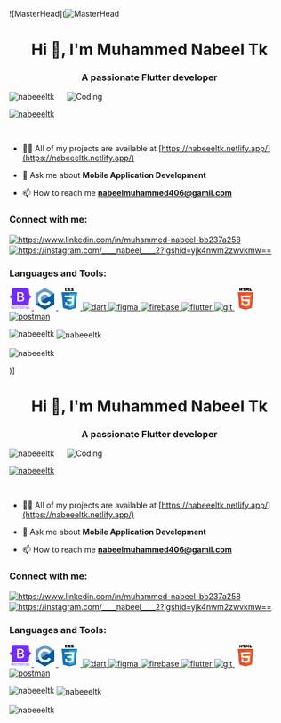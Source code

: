 ![MasterHead](![MasterHead](https://fiverr-res.cloudinary.com/images/t_main1,q_auto,f_auto,q_auto,f_auto/gigs/314307578/original/17ee380f09552be2e1de5b6a0f2d6249acfde185/do-flutter-mobile-app-ios-app-and-android-app-development.jpeg)
<h1 align="center">Hi 👋, I'm Muhammed Nabeel Tk</h1>
<h3 align="center">A passionate Flutter developer</h3>
<img align="right" alt="Coding" width="400" src="https://cdn.dribbble.com/users/116207…”>
<p align="left"> <img src="https://komarev.com/ghpvc/?username=nabeeeltk&label=Profile%20views&color=0e75b6&style=flat" alt="nabeeeltk" /> </p>

<p align="left"> <a href="https://github.com/ryo-ma/github-profile-trophy"><img src="https://github-profile-trophy.vercel.app/?username=nabeeeltk" alt="nabeeeltk" /></a> </p>

<p align="left"> <a href="https://twitter.com/" target="blank"><img src="https://img.shields.io/twitter/follow/?logo=twitter&style=for-the-badge" alt="" /></a> </p>

- 👨‍💻 All of my projects are available at [https://nabeeeltk.netlify.app/](https://nabeeeltk.netlify.app/)

- 💬 Ask me about **Mobile Application Development**

- 📫 How to reach me **nabeelmuhammed406@gamil.com**

<h3 align="left">Connect with me:</h3>
<p align="left">
<a href="https://linkedin.com/in/https://www.linkedin.com/in/muhammed-nabeel-bb237a258" target="blank"><img align="center" src="https://raw.githubusercontent.com/rahuldkjain/github-profile-readme-generator/master/src/images/icons/Social/linked-in-alt.svg" alt="https://www.linkedin.com/in/muhammed-nabeel-bb237a258" height="30" width="40" /></a>
<a href="https://instagram.com/https://instagram.com/____nabeel____2?igshid=yjk4nwm2zwvkmw==" target="blank"><img align="center" src="https://raw.githubusercontent.com/rahuldkjain/github-profile-readme-generator/master/src/images/icons/Social/instagram.svg" alt="https://instagram.com/____nabeel____2?igshid=yjk4nwm2zwvkmw==" height="30" width="40" /></a>
</p>

<h3 align="left">Languages and Tools:</h3>
<p align="left"> <a href="https://getbootstrap.com" target="_blank" rel="noreferrer"> <img src="https://raw.githubusercontent.com/devicons/devicon/master/icons/bootstrap/bootstrap-plain-wordmark.svg" alt="bootstrap" width="40" height="40"/> </a> <a href="https://www.cprogramming.com/" target="_blank" rel="noreferrer"> <img src="https://raw.githubusercontent.com/devicons/devicon/master/icons/c/c-original.svg" alt="c" width="40" height="40"/> </a> <a href="https://www.w3schools.com/css/" target="_blank" rel="noreferrer"> <img src="https://raw.githubusercontent.com/devicons/devicon/master/icons/css3/css3-original-wordmark.svg" alt="css3" width="40" height="40"/> </a> <a href="https://dart.dev" target="_blank" rel="noreferrer"> <img src="https://www.vectorlogo.zone/logos/dartlang/dartlang-icon.svg" alt="dart" width="40" height="40"/> </a> <a href="https://www.figma.com/" target="_blank" rel="noreferrer"> <img src="https://www.vectorlogo.zone/logos/figma/figma-icon.svg" alt="figma" width="40" height="40"/> </a> <a href="https://firebase.google.com/" target="_blank" rel="noreferrer"> <img src="https://www.vectorlogo.zone/logos/firebase/firebase-icon.svg" alt="firebase" width="40" height="40"/> </a> <a href="https://flutter.dev" target="_blank" rel="noreferrer"> <img src="https://www.vectorlogo.zone/logos/flutterio/flutterio-icon.svg" alt="flutter" width="40" height="40"/> </a> <a href="https://git-scm.com/" target="_blank" rel="noreferrer"> <img src="https://www.vectorlogo.zone/logos/git-scm/git-scm-icon.svg" alt="git" width="40" height="40"/> </a> <a href="https://www.w3.org/html/" target="_blank" rel="noreferrer"> <img src="https://raw.githubusercontent.com/devicons/devicon/master/icons/html5/html5-original-wordmark.svg" alt="html5" width="40" height="40"/> </a> <a href="https://postman.com" target="_blank" rel="noreferrer"> <img src="https://www.vectorlogo.zone/logos/getpostman/getpostman-icon.svg" alt="postman" width="40" height="40"/> </a> </p>

<p><img align="left" src="https://github-readme-stats.vercel.app/api/top-langs?username=nabeeeltk&show_icons=true&locale=en&layout=compact" alt="nabeeeltk" /></p>

<p>&nbsp;<img align="center" src="https://github-readme-stats.vercel.app/api?username=nabeeeltk&show_icons=true&locale=en" alt="nabeeeltk" /></p>

<p><img align="center" src="https://github-readme-streak-stats.herokuapp.com/?user=nabeeeltk&" alt="nabeeeltk" /></p>
)]
<h1 align="center">Hi 👋, I'm Muhammed Nabeel Tk</h1>
<h3 align="center">A passionate Flutter developer</h3>
<img align="right" alt="Coding" width="400" src="https://cdn.dribbble.com/users/116207…”>
<p align="left"> <img src="https://komarev.com/ghpvc/?username=nabeeeltk&label=Profile%20views&color=0e75b6&style=flat" alt="nabeeeltk" /> </p>

<p align="left"> <a href="https://github.com/ryo-ma/github-profile-trophy"><img src="https://github-profile-trophy.vercel.app/?username=nabeeeltk" alt="nabeeeltk" /></a> </p>

<p align="left"> <a href="https://twitter.com/" target="blank"><img src="https://img.shields.io/twitter/follow/?logo=twitter&style=for-the-badge" alt="" /></a> </p>

- 👨‍💻 All of my projects are available at [https://nabeeeltk.netlify.app/](https://nabeeeltk.netlify.app/)

- 💬 Ask me about **Mobile Application Development**

- 📫 How to reach me **nabeelmuhammed406@gamil.com**

<h3 align="left">Connect with me:</h3>
<p align="left">
<a href="https://linkedin.com/in/https://www.linkedin.com/in/muhammed-nabeel-bb237a258" target="blank"><img align="center" src="https://raw.githubusercontent.com/rahuldkjain/github-profile-readme-generator/master/src/images/icons/Social/linked-in-alt.svg" alt="https://www.linkedin.com/in/muhammed-nabeel-bb237a258" height="30" width="40" /></a>
<a href="https://instagram.com/https://instagram.com/____nabeel____2?igshid=yjk4nwm2zwvkmw==" target="blank"><img align="center" src="https://raw.githubusercontent.com/rahuldkjain/github-profile-readme-generator/master/src/images/icons/Social/instagram.svg" alt="https://instagram.com/____nabeel____2?igshid=yjk4nwm2zwvkmw==" height="30" width="40" /></a>
</p>

<h3 align="left">Languages and Tools:</h3>
<p align="left"> <a href="https://getbootstrap.com" target="_blank" rel="noreferrer"> <img src="https://raw.githubusercontent.com/devicons/devicon/master/icons/bootstrap/bootstrap-plain-wordmark.svg" alt="bootstrap" width="40" height="40"/> </a> <a href="https://www.cprogramming.com/" target="_blank" rel="noreferrer"> <img src="https://raw.githubusercontent.com/devicons/devicon/master/icons/c/c-original.svg" alt="c" width="40" height="40"/> </a> <a href="https://www.w3schools.com/css/" target="_blank" rel="noreferrer"> <img src="https://raw.githubusercontent.com/devicons/devicon/master/icons/css3/css3-original-wordmark.svg" alt="css3" width="40" height="40"/> </a> <a href="https://dart.dev" target="_blank" rel="noreferrer"> <img src="https://www.vectorlogo.zone/logos/dartlang/dartlang-icon.svg" alt="dart" width="40" height="40"/> </a> <a href="https://www.figma.com/" target="_blank" rel="noreferrer"> <img src="https://www.vectorlogo.zone/logos/figma/figma-icon.svg" alt="figma" width="40" height="40"/> </a> <a href="https://firebase.google.com/" target="_blank" rel="noreferrer"> <img src="https://www.vectorlogo.zone/logos/firebase/firebase-icon.svg" alt="firebase" width="40" height="40"/> </a> <a href="https://flutter.dev" target="_blank" rel="noreferrer"> <img src="https://www.vectorlogo.zone/logos/flutterio/flutterio-icon.svg" alt="flutter" width="40" height="40"/> </a> <a href="https://git-scm.com/" target="_blank" rel="noreferrer"> <img src="https://www.vectorlogo.zone/logos/git-scm/git-scm-icon.svg" alt="git" width="40" height="40"/> </a> <a href="https://www.w3.org/html/" target="_blank" rel="noreferrer"> <img src="https://raw.githubusercontent.com/devicons/devicon/master/icons/html5/html5-original-wordmark.svg" alt="html5" width="40" height="40"/> </a> <a href="https://postman.com" target="_blank" rel="noreferrer"> <img src="https://www.vectorlogo.zone/logos/getpostman/getpostman-icon.svg" alt="postman" width="40" height="40"/> </a> </p>

<p><img align="left" src="https://github-readme-stats.vercel.app/api/top-langs?username=nabeeeltk&show_icons=true&locale=en&layout=compact" alt="nabeeeltk" /></p>

<p>&nbsp;<img align="center" src="https://github-readme-stats.vercel.app/api?username=nabeeeltk&show_icons=true&locale=en" alt="nabeeeltk" /></p>

<p><img align="center" src="https://github-readme-streak-stats.herokuapp.com/?user=nabeeeltk&" alt="nabeeeltk" /></p>
